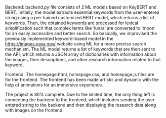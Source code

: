 Backend: 
backend.py file consists of 2 ML models based on KeyBERT and BERT.
Initially, the model extracts essential keywords from the user-entered string using a pre-trained customized BERT model, which returns a list of keywords. Then, the obtained keywords are processed for lexical simplification such that complex terms like ‘lunar’ are converted to ‘moon’ for an easily accessible and better search.
So basically, we improvised the previously implemented keyword-based model in the https://images.nasa.gov/ website using ML for a more precise search mechanism.
The ML model returns a list of keywords that are then sent to the API, which returns a JSON array of dictionaries with information about the images, their descriptions, and other research information related to that keyword.


Frontend: 
The homepage.html, homepage.css, and homepage.js files are for the frontend.
The frontend has been made artistic and dynamic with the help of animations for an immersive experience.

The project is 80% complete. Due to the limited time, the only thing left is connecting the backend to the frontend, which includes sending the user-entered string to the backend and then displaying the research data along with images on the frontend.
